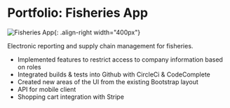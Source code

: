 # <i class="fa fa-briefcase"></i> Portfolio: Fisheries App <a href="https://vericatch.com/products/fisheriesapp"><i class="fa fa-external-link-alt"></i></a>

![Fisheries App](../assets/images/resume/trawl_horizontal_cropped.png){: .align-right width="400px"}

Electronic reporting and supply chain management for fisheries. 

<ul class="fa-ul">
  <li><i class="fas fa-li fa-users" aria-hidden="true"></i>Implemented features to restrict access to company information based on roles</li> 
  <li><i class="fab fa-li fa-github" aria-hidden="true"></i>Integrated builds & tests into Github with CircleCi & CodeComplete</li> 
  <li><i class="fab fa-li fa-bootstrap" aria-hidden="true"></i>Created new areas of the UI from the existing Bootstrap layout</li>
  <li><i class="fa fa-li fa-mobile" aria-hidden="true"></i>API for mobile client</li>
  <li><i class="fas fa-li fa-cart-plus" aria-hidden="true"></i>Shopping cart integration with Stripe</li>
</ul>

<div style="clear: right;"></div>
